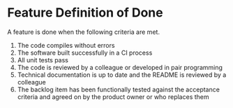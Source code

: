 # Feature Definition of Done

A feature is done when the following criteria are met.

1. The code compiles without errors
2. The software built successfully in a CI process
3. All unit tests pass
4. The code is reviewed by a colleague or developed in pair programming
5. Technical documentation is up to date and the README is reviewed by a colleague
6. The backlog item has been functionally tested against the acceptance criteria and agreed on by the product owner or who replaces them
